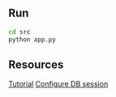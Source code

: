## Run

```bash
cd src
python app.py
```

## Resources

[Tutorial](https://docs.graphene-python.org/projects/sqlalchemy/en/latest/inheritance/)
[Configure DB session](https://docs.graphene-python.org/projects/sqlalchemy/en/latest/tutorial/)

